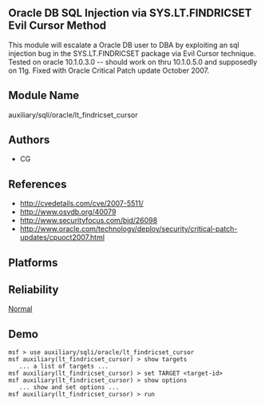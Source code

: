 ## Oracle DB SQL Injection via SYS.LT.FINDRICSET Evil Cursor Method

This module will escalate a Oracle DB user to DBA by 
exploiting an sql injection bug in the SYS.LT.FINDRICSET 
package via Evil Cursor technique. Tested on oracle 
10.1.0.3.0 -- should work on thru 10.1.0.5.0 and supposedly 
on 11g. Fixed with Oracle Critical Patch update October 
2007.


## Module Name
auxiliary/sqli/oracle/lt_findricset_cursor

## Authors
* CG


## References
* http://cvedetails.com/cve/2007-5511/
* http://www.osvdb.org/40079
* http://www.securityfocus.com/bid/26098
* http://www.oracle.com/technology/deploy/security/critical-patch-updates/cpuoct2007.html




## Platforms


## Reliability
[Normal](https://github.com/rapid7/metasploit-framework/wiki/Exploit-Ranking)

## Demo

```
msf > use auxiliary/sqli/oracle/lt_findricset_cursor
msf auxiliary(lt_findricset_cursor) > show targets
   ... a list of targets ...
msf auxiliary(lt_findricset_cursor) > set TARGET <target-id>
msf auxiliary(lt_findricset_cursor) > show options
   ... show and set options ...
msf auxiliary(lt_findricset_cursor) > run
```
    
    